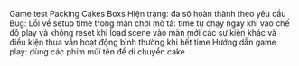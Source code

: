 Game test Packing Cakes Boxs
Hiện trạng: đa sô hoàn thành theo yêu cầu
Bug: Lỗi về setup time trong màn chơi
  mô tả: time tự chạy ngay khi vào chế độ play và không reset khi load scene vào màn mới các sự kiện khác và điều kiện thua vẫn hoạt động bình thường khi hết time
Hướng dẫn game play: dùng các phím mũi tên để di chuyển cake
